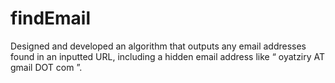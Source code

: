 # findEmail

Designed and developed an algorithm that outputs any email addresses found in an inputted URL, including a hidden email address like “ oyatziry AT gmail DOT com ”. 
